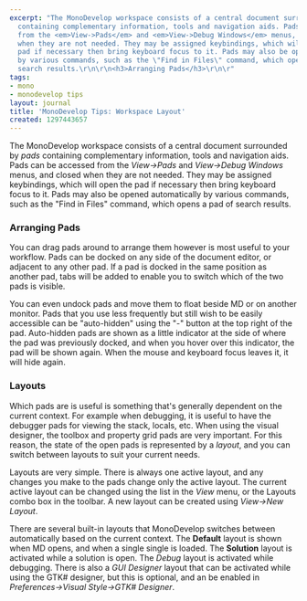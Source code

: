 ```yaml
---
excerpt: "The MonoDevelop workspace consists of a central document surrounded by <em>pads</em>
  containing complementary information, tools and navigation aids. Pads can be accessed
  from the <em>View->Pads</em> and <em>View->Debug Windows</em> menus, and closed
  when they are not needed. They may be assigned keybindings, which will open the
  pad if necessary then bring keyboard focus to it. Pads may also be opened automatically
  by various commands, such as the \"Find in Files\" command, which opens a pad of
  search results.\r\n\r\n<h3>Arranging Pads</h3>\r\n\r"
tags:
- mono
- monodevelop tips
layout: journal
title: 'MonoDevelop Tips: Workspace Layout'
created: 1297443657
---
```

The MonoDevelop workspace consists of a central document surrounded by <em>pads</em> containing complementary information, tools and navigation aids. Pads can be accessed from the <em>View->Pads</em> and <em>View->Debug Windows</em> menus, and closed when they are not needed. They may be assigned keybindings, which will open the pad if necessary then bring keyboard focus to it. Pads may also be opened automatically by various commands, such as the "Find in Files" command, which opens a pad of search results.

<h3>Arranging Pads</h3>

You can drag pads around to arrange them however is most useful to your workflow. Pads can be docked on any side of the document editor, or adjacent to any other pad. If a pad is docked in the same position as another pad, tabs will be added to enable you to switch which of the two pads is visible.

You can even undock pads and move them to float beside MD or on another monitor. Pads that you use less frequently but still wish to be easily accessible can be "auto-hidden" using the "-" button at the top right of the pad. Auto-hidden pads are shown as a little indicator at the side of where the pad was previously docked, and when you hover over this indicator, the pad will be shown again. When the mouse and keyboard focus leaves it, it will hide again.

<h3>Layouts</h3>

Which pads are is useful is something that's generally dependent on the current context. For example when debugging, it is useful to have the debugger pads for viewing the stack, locals, etc. When using the visual designer, the toolbox and property grid pads are very important. For this reason, the state of the open pads is represented by a <em>layout</em>, and you can switch between layouts to suit your current needs.

Layouts are very simple. There is always one active layout, and any changes you make to the pads change only the active layout. The current active layout can be changed using the list in the <em>View</em> menu, or the Layouts combo box in the toolbar. A new layout can be created using <em>View->New Layout</em>.

There are several built-in layouts that MonoDevelop switches between automatically based on the current context. The <strong>Default</strong> layout is shown when MD opens, and when a single single is loaded. The <strong>Solution</strong> layout is activated while a solution is open. The <em>Debug</em> layout is activated while debugging. There is also a <em>GUI Designer</em> layout that can be activated while using the GTK# designer, but this is optional, and an be enabled in <em>Preferences->Visual Style->GTK# Designer</em>.
